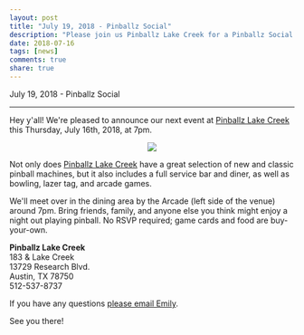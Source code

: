 ```yaml
---
layout: post
title: "July 19, 2018 - Pinballz Social"
description: "Please join us Pinballz Lake Creek for a Pinballz Social Night!"
date: 2018-07-16
tags: [news]
comments: true
share: true
---
```


July 19, 2018 - Pinballz Social

---

Hey y'all! We're pleased to announce our next event at <a href="https://goo.gl/maps/XtQAetKMEBn" target="_blank">Pinballz Lake Creek</a> this Thursday, July 16th, 2018, at 7pm.

<div align="center"><img src="https://media3.giphy.com/media/w6GUikODdL5ks/giphy.gif" /></div>


Not only does <a href="https://www.pinballzarcade.com/locations/pinballz-lake-creek/" target="_blank">Pinballz Lake Creek</a> have a great selection of new and classic pinball machines, but it also includes a full service bar and diner, as well as bowling, lazer tag, and arcade games. 

We'll meet over in the dining area by the Arcade (left side of the venue) around 7pm. Bring friends, family, and anyone else you think might enjoy a night out playing pinball. No RSVP required; game cards and food are buy-your-own.

**Pinballz Lake Creek**<br />
183 & Lake Creek<br />
13729 Research Blvd.<br />
Austin, TX 78750<br />
512-537-8737

If you have any questions <a href="mailto:emily@austinappleadmins.org">please email Emily</a>.

See you there!
